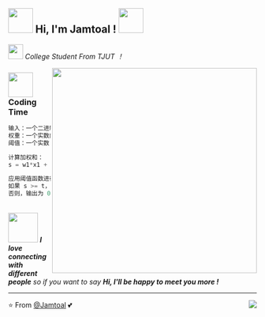 <h2><img src="https://www.yazizzy.top//upload/1.gif" width="50"> Hi, I'm Jamtoal ! <img src="https://www.yazizzy.top//upload/1.gif" width="50"></h2>

<p><img src="https://www.yazizzy.top//upload/2.gif" width="30"> <em> College Student From TJUT ！
</em></p>

<img align='right' src="https://www.yazizzy.top//upload/gif3.gif" width="415">

### <img src="https://www.yazizzy.top//upload/4.gif" width="50"> Coding Time


```Julia
输入：一个二进制向量 x = (x1, x2, ..., xn)  // 输入信号
权重：一个实数向量 w = (w1, w2, ..., wn)    // 输入权重
阈值：一个实数 t                            // 阈值

计算加权和：
s = w1*x1 + w2*x2 + ... + wn*xn

应用阈值函数进行激活：
如果 s >= t，则输出为 1
否则，输出为 0

```


<br>
<img src="https://jsd.cdn.zzko.cn/gh/ElainaFanBoy/picx-images-hosting@master/20230719/5.gif" width="60"> <em><b>I love connecting with different people</b> so if you want to say <b>Hi, I'll be happy to meet you more !</b></em>

---

⭐️ From [@Jamtoal](https://github.com/Jamtoal) 💕
<img align='right' src="https://komarev.com/ghpvc/?username=Jamtoal&label=Profile+Views&color=3a8755">

